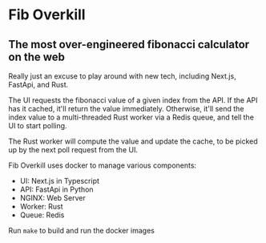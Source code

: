 # Fib Overkill

## The most over-engineered fibonacci calculator on the web

Really just an excuse to play around with new tech, including Next.js, FastApi, and Rust.

The UI requests the fibonacci value of a given index from the API. If the API has it cached, it'll return the value immediately. Otherwise, it'll send the index value to a multi-threaded Rust worker via a Redis queue, and tell the UI to start polling.

The Rust worker will compute the value and update the cache, to be picked up by the next poll request from the UI.

Fib Overkill uses docker to manage various components:

-   UI: Next.js in Typescript
-   API: FastApi in Python
-   NGINX: Web Server
-   Worker: Rust
-   Queue: Redis

Run `make` to build and run the docker images
